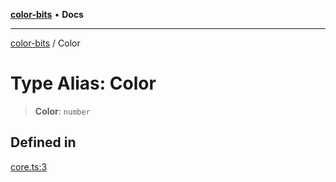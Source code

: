 [**color-bits**](../README.md) • **Docs**

***

[color-bits](../globals.md) / Color

# Type Alias: Color

> **Color**: `number`

## Defined in

[core.ts:3](https://github.com/romgrk/color-bits/blob/70d99503f1d547f1c592a245f7764ed94817ccb5/src/core.ts#L3)
